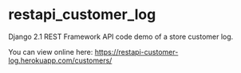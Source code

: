 # restapi_customer_log
Django 2.1 REST Framework API code demo of a store customer log.

You can view online here: <a href="https://restapi-customer-log.herokuapp.com/customers/" target="_blank">https://restapi-customer-log.herokuapp.com/customers/</a>
